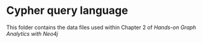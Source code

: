 # Cypher query language

This folder contains the data files used within Chapter 2 of _Hands-on Graph Analytics with Neo4j_
